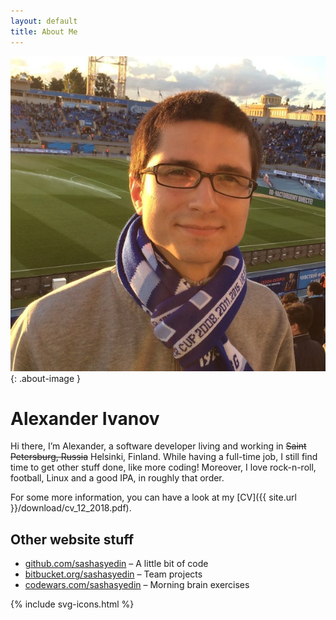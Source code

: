 ```yaml
---
layout: default
title: About Me
---
```

![photo-of-me](/images/photo.jpg){: .about-image }

<h1>Alexander Ivanov</h1>

<div class="row-fluid">
	<p>
		Hi there, I’m Alexander, a software developer living and working in <s>Saint Petersburg, Russia</s> Helsinki, Finland.
		While having a full-time job, I still find time to get other stuff done, like more coding!
		Moreover, I love rock-n-roll, football, Linux and a good IPA, in roughly that order.
	</p>
	<p markdown="1">
		For some more information, you can have a look at my [CV]({{ site.url }}/download/cv_12_2018.pdf).
	</p>
</div>

## Other website stuff

* [github.com/sashasyedin](https://github.com/sashasyedin) – A little bit of code
* [bitbucket.org/sashasyedin](https://bitbucket.org/sashasyedin) – Team projects
* [codewars.com/sashasyedin](https://codewars.com/users/sashasyedin) – Morning brain exercises

<div class="contacts">
	{% include svg-icons.html %}
</div>